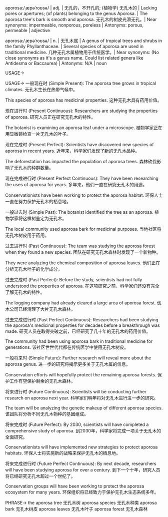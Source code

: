 aporosa:/ˌæpəˈroʊsə/ | adj. | 无孔的，不开孔的; (植物学) 无孔木的 | Lacking pores or apertures; (of plants) belonging to the genus Aporosa. |  The aporosa tree's bark is smooth and aporosa. 无孔木的树皮光滑无孔。| Near synonyms:  impermeable, nonporous, poreless | Antonyms: porous, permeable | adjective

aporosa:/ˌæpəˈroʊsə/ | n. | 无孔木属 | A genus of tropical trees and shrubs in the family Phyllanthaceae. | Several species of aporosa are used in traditional medicine. 几种无孔木属植物用于传统医学。| Near synonyms:  (No close synonyms as it's a genus name. Could list related genera like Antidesma or Baccaurea) | Antonyms: N/A | noun


USAGE->

USAGE->
一般现在时 (Simple Present):
The aporosa tree grows in tropical climates.  无孔木生长在热带气候中。

This species of aporosa has medicinal properties.  这种无孔木具有药用价值。

现在进行时 (Present Continuous):
Researchers are studying the properties of aporosa. 研究人员正在研究无孔木的特性。

The botanist is examining an aporosa leaf under a microscope.  植物学家正在用显微镜检查一片无孔木的叶子。


现在完成时 (Present Perfect):
Scientists have discovered new species of aporosa in recent years. 近年来，科学家们发现了新的无孔木品种。

The deforestation has impacted the population of aporosa trees.  森林砍伐影响了无孔木的种群数量。


现在完成进行时 (Present Perfect Continuous):
They have been researching the uses of aporosa for years. 多年来，他们一直在研究无孔木的用途。

Conservationists have been working to protect the aporosa habitat.  环保人士一直在努力保护无孔木的栖息地。


一般过去时 (Simple Past):
The botanist identified the tree as an aporosa.  植物学家将这棵树鉴定为无孔木。

The local community used aporosa bark for medicinal purposes.  当地社区将无孔木树皮用于药用。


过去进行时 (Past Continuous):
The team was studying the aporosa forest when they found a new species.  团队在研究无孔木森林时发现了一个新物种。

They were analyzing the chemical composition of aporosa leaves.  他们正在分析无孔木叶子的化学成分。


过去完成时 (Past Perfect):
Before the study, scientists had not fully understood the properties of aporosa.  在这项研究之前，科学家们还没有完全了解无孔木的特性。

The logging company had already cleared a large area of aporosa forest. 伐木公司已经清理了大片无孔木森林。


过去完成进行时 (Past Perfect Continuous):
Researchers had been studying the aporosa's medicinal properties for decades before a breakthrough was made.  研究人员在取得突破之前，已经研究了几十年的无孔木的药用价值。

The community had been using aporosa bark in traditional medicine for generations.  该社区世世代代都在传统医学中使用无孔木树皮。


一般将来时 (Simple Future):
Further research will reveal more about the aporosa genus.  进一步的研究将揭示更多关于无孔木属的信息。

Conservation efforts will hopefully protect the remaining aporosa forests.  保护工作有望保护剩余的无孔木森林。


将来进行时 (Future Continuous):
Scientists will be conducting further research on aporosa next year.  科学家们明年将对无孔木进行进一步的研究。

The team will be analyzing the genetic makeup of different aporosa species.  该团队将分析不同无孔木物种的基因组成。


将来完成时 (Future Perfect):
By 2030, scientists will have completed a comprehensive study of aporosa. 到2030年，科学家将完成一项关于无孔木的全面研究。

Conservationists will have implemented new strategies to protect aporosa habitats.  环保人士将实施新的战略来保护无孔木的栖息地。


将来完成进行时 (Future Perfect Continuous):
By next decade, researchers will have been studying aporosa for over a century.  到下一个十年，研究人员将已经研究无孔木超过一个世纪了。

Conservation groups will have been working to protect the aporosa ecosystem for many years.  环保组织将已经致力于保护无孔木生态系统多年。




PHRASE->
the aporosa tree 无孔木树
aporosa species 无孔木种类
aporosa bark 无孔木树皮
aporosa leaves 无孔木叶子
aporosa forest 无孔木森林